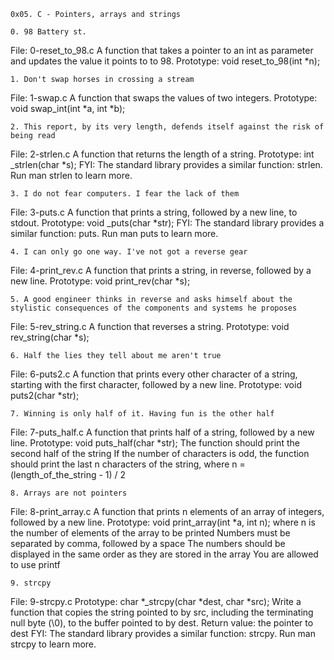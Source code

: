 	0x05. C - Pointers, arrays and strings

	0. 98 Battery st.
File: 0-reset_to_98.c
A function that takes a pointer to an int as parameter and updates the value it points to to 98.
Prototype: void reset_to_98(int *n);

	1. Don't swap horses in crossing a stream
File: 1-swap.c
A function that swaps the values of two integers.
Prototype: void swap_int(int *a, int *b);

	2. This report, by its very length, defends itself against the risk of being read
File: 2-strlen.c
A function that returns the length of a string.
Prototype: int _strlen(char *s);
FYI: The standard library provides a similar function: strlen. Run man strlen to learn more.

	3. I do not fear computers. I fear the lack of them
File: 3-puts.c
A function that prints a string, followed by a new line, to stdout.
Prototype: void _puts(char *str);
FYI: The standard library provides a similar function: puts. Run man puts to learn more.

	4. I can only go one way. I've not got a reverse gear
File: 4-print_rev.c
A function that prints a string, in reverse, followed by a new line.
Prototype: void print_rev(char *s);

	5. A good engineer thinks in reverse and asks himself about the stylistic consequences of the components and systems he proposes
File: 5-rev_string.c
A function that reverses a string.
Prototype: void rev_string(char *s);

	6. Half the lies they tell about me aren't true
File: 6-puts2.c
A function that prints every other character of a string, starting with the first character, followed by a new line.
Prototype: void puts2(char *str);

	7. Winning is only half of it. Having fun is the other half
File: 7-puts_half.c
A function that prints half of a string, followed by a new line.
Prototype: void puts_half(char *str);
The function should print the second half of the string
If the number of characters is odd, the function should print the last n characters of the string, where n = (length_of_the_string - 1) / 2

	8. Arrays are not pointers
File: 8-print_array.c
A function that prints n elements of an array of integers, followed by a new line.
Prototype: void print_array(int *a, int n);
where n is the number of elements of the array to be printed
Numbers must be separated by comma, followed by a space
The numbers should be displayed in the same order as they are stored in the array
You are allowed to use printf

	9. strcpy
File: 9-strcpy.c
Prototype: char *_strcpy(char *dest, char *src);
Write a function that copies the string pointed to by src, including the terminating null byte (\0), to the buffer pointed to by dest.
Return value: the pointer to dest
FYI: The standard library provides a similar function: strcpy. Run man strcpy to learn more.


